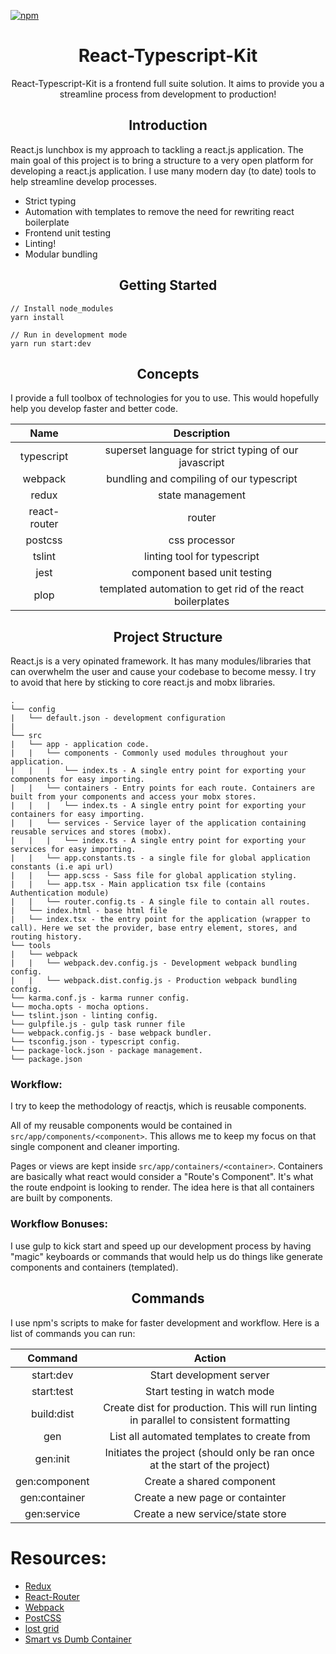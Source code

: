 [![npm][npm]][npm-url]

<div align="center">
    <h1>React-Typescript-Kit</h1>
    <p>
        React-Typescript-Kit is a frontend full suite solution. It aims to provide you a streamline process from development to production!
    </p>
</div>
<h2 align="center">Introduction</h2>
<p>
React.js lunchbox is my approach to tackling a react.js application. The main goal of this project is to bring a structure to a very open platform for developing a react.js application. I use many modern day (to date) tools to help streamline develop processes.
</p>
<ul>
    <li> Strict typing </li>
    <li> Automation with templates to remove the need for rewriting react boilerplate </li>
    <li> Frontend unit testing </li>
    <li> Linting! </li>
    <li> Modular bundling </li>
</ul>

<div align="center">
    <h2>Getting Started</h2>
</div>

```
// Install node_modules
yarn install

// Run in development mode
yarn run start:dev

```
    
<h2 align="center">Concepts</h2>

<p>
    I provide a full toolbox of technologies for you to use. This would hopefully help you develop faster and better code.
</p>

|Name|Description|
|:--:| :----------:|
|typescript| superset language for strict typing of our javascript|
|webpack| bundling and compiling of our typescript|
|redux| state management|
|react-router| router|
|postcss| css processor|
|tslint| linting tool for typescript|
|jest| component based unit testing|
|plop| templated automation to get rid of the react boilerplates|

<h2 align="center">Project Structure</h2>
<p>
    React.js is a very opinated framework. It has many modules/libraries that can overwhelm the user and cause your codebase to become messy.
    I try to avoid that here by sticking to core react.js and mobx libraries.
</p>

```
.
└── config
|   └── default.json - development configuration
|
└── src
|   └── app - application code.
|   |   └── components - Commonly used modules throughout your application.
|   |   |   └── index.ts - A single entry point for exporting your components for easy importing.
|   |   └── containers - Entry points for each route. Containers are built from your components and access your mobx stores.
|   |   |   └── index.ts - A single entry point for exporting your containers for easy importing.
|   |   └── services - Service layer of the application containing reusable services and stores (mobx).
|   |   |   └── index.ts - A single entry point for exporting your services for easy importing.
|   |   └── app.constants.ts - a single file for global application constants (i.e api url)
|   |   └── app.scss - Sass file for global application styling.
|   |   └── app.tsx - Main application tsx file (contains Authentication module)
|   |   └── router.config.ts - A single file to contain all routes.
|   └── index.html - base html file
|   └── index.tsx - the entry point for the application (wrapper to call). Here we set the provider, base entry element, stores, and routing history.
└── tools
|   └── webpack
|   |   └── webpack.dev.config.js - Development webpack bundling config.
|   |   └── webpack.dist.config.js - Production webpack bundling config.
└── karma.conf.js - karma runner config.
└── mocha.opts - mocha options.
└── tslint.json - linting config.
└── gulpfile.js - gulp task runner file
└── webpack.config.js - base webpack bundler.
└── tsconfig.json - typescript config.
└── package-lock.json - package management.
└── package.json
```

### Workflow:
I try to keep the methodology of reactjs, which is reusable components.

All of my reusable components would be contained in `src/app/components/<component>`. This allows me to keep my focus on that single component and cleaner importing.

Pages or views are kept inside `src/app/containers/<container>`. Containers are basically what react would consider a "Route's Component". It's what the route endpoint is looking to render. The idea here is that all containers are built by components.

### Workflow Bonuses:
I use gulp to kick start and speed up our development process by having "magic" keyboards or commands that would help us do things like generate components and containers (templated).

<h2 align="center"> Commands </h2>
<p>
    I use npm's scripts to make for faster development and workflow.
    Here is a list of commands you can run:
</p>

|Command|Action|
|:-----:|:----:|
|start:dev| Start development server|
|start:test| Start testing in watch mode|
|build:dist| Create dist for production. This will run linting in parallel to consistent formatting|
|gen| List all automated templates to create from|
|gen:init| Initiates the project (should only be ran once at the start of the project)|
|gen:component| Create a shared component|
|gen:container| Create a new page or containter|
|gen:service| Create a new service/state store|


# Resources:
- [Redux](https://redux.js.org/)
- [React-Router](https://reacttraining.com/react-router/web/guides/philosophy)
- [Webpack](https://webpack.github.io/docs/)
- [PostCSS](http://postcss.org/)
- [lost grid](https://github.com/peterramsing/lost)
- [Smart vs Dumb Container](https://medium.com/@dan_abramov/smart-and-dumb-components-7ca2f9a7c7d0)

[npm]: https://img.shields.io/npm/v/npm.svg
[npm-url]: https://nodejs.org/en/download/